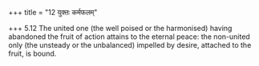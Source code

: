 +++
title = "12 युक्तः कर्मफलम्"

+++
5.12 The united one (the well poised or the harmonised) having abandoned
the fruit of action attains to the eternal peace: the non-united only
(the unsteady or the unbalanced) impelled by desire, attached to the
fruit, is bound.
